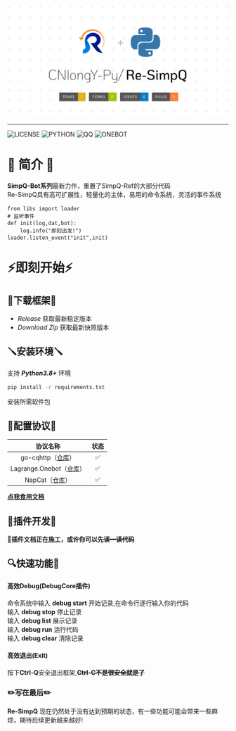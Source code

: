 ![Header](/docs/Re-SimpQ.png)
***
![LICENSE](https://img.shields.io/badge/license-icon?style=for-the-badge&label=GPL-3.0&color=green) 
![PYTHON](https://img.shields.io/badge/3.8%2B-icon?style=for-the-badge&label=Python&color=lightblue)
![QQ](https://img.shields.io/badge/%E5%AE%98%E6%96%B9-%E7%A4%BE%E5%8C%BA?style=for-the-badge&label=QQ%E7%BE%A4&color=blue)
![ONEBOT](https://img.shields.io/badge/11-icon?style=for-the-badge&label=Onebot&labelColor=black&color=gray)


# 📄 简介 📄
**SimpQ-Bot系列**最新力作，重置了SimpQ-Ref的大部分代码  
Re-SimpQ具有高可扩展性，轻量化的主体，易用的命令系统，灵活的事件系统  
```python3
from libs import loader
# 监听事件
def init(log,dat,bot):
    log.info("即刻出发!")
loader.listen_event("init",init)
```
# ⚡即刻开始⚡
## 📩下载框架📩
- *Release* 获取最新稳定版本
- *Download Zip* 获取最新快照版本
## 🪛安装环境🪛
支持 ___Python3.8+___ 环境
```bash
pip install -r requirements.txt
```
安装所需软件包
## 📡配置协议📡
 |                               协议名称                               | 状态 |
 |:----------------------------------------------------------------:| :--:|
 |    go-cqhttp（[仓库](https://github.com/Mrs4s/go-cqhttp)）    |  ✅  |
 | Lagrange.Onebot（[仓库](https://github.com/LagrangeDev/Lagrange.Core)） |  ✅  |
 |     NapCat（[仓库](https://github.com/NapNeko/NapCatQQ)）      |  ✅  |
**[点我食用文档](/onebot/食用说明.md)**
## 🧩插件开发🧩
**🚜插件文档正在施工，或许你可以~~先读一读代码~~**
## 🔍快速功能🔎
#### 高效Debug(DebugCore插件)
命令系统中输入 **debug start** 开始记录,在命令行逐行输入你的代码   
输入 **debug stop** 停止记录  
输入 **debug list** 展示记录  
输入 **debug run** 运行代码  
输入 **debug clear** 清除记录  
#### 高效退出(Exit)
按下**Ctrl-Q**安全退出框架,**~~Ctrl-C不是很安全就是了~~**
### ️️️️✏️写在最后✏️
**Re-SimpQ** 现在仍然处于没有达到预期的状态，有一些功能可能会带来一些麻烦，期待后续更新越来越好!
